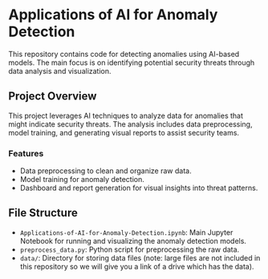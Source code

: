 # Applications of AI for Anomaly Detection

This repository contains code for detecting anomalies using AI-based models. The main focus is on identifying potential security threats through data analysis and visualization.

## Project Overview

This project leverages AI techniques to analyze data for anomalies that might indicate security threats. The analysis includes data preprocessing, model training, and generating visual reports to assist security teams.

### Features
- Data preprocessing to clean and organize raw data.
- Model training for anomaly detection.
- Dashboard and report generation for visual insights into threat patterns.

## File Structure

- `Applications-of-AI-for-Anomaly-Detection.ipynb`: Main Jupyter Notebook for running and visualizing the anomaly detection models.
- `preprocess_data.py`: Python script for preprocessing the raw data.
- `data/`: Directory for storing data files (note: large files are not included in this repository so we will give you a link of a drive which has the data).
